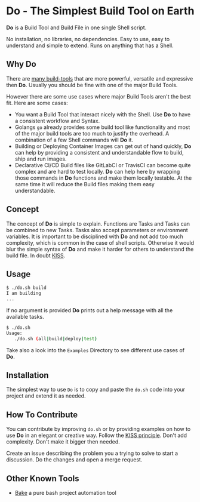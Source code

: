 # Do - The Simplest Build Tool on Earth

**Do** is a Build Tool and Build File in one single Shell script.

No installation, no libraries, no dependencies. Easy to use, easy to understand and simple to extend.
Runs on anything that has a Shell.

## Why Do

There are [many build-tools](https://en.wikipedia.org/wiki/List_of_build_automation_software) that are more powerful, versatile and expressive then **Do**. Usually you should be fine with one of the major Build Tools.

However there are some use cases where major Build Tools aren't the best fit. Here are some cases:

-  You want a Build Tool that interact nicely with the Shell. Use **Do** to have a consistent workflow and Syntax.
-  Golangs `go` already provides some build tool like functionality and most of the major build tools are too much to justify the overhead. A combination of a few Shell commands will **Do** it.
-  Building or Deploying Container Images can get out of hand quickly, **Do** can help by providing a consistent and understandable flow to build, ship and run images.
-  Declarative CI/CD Build files like GitLabCI or TravisCI can become quite complex and are hard to test locally. **Do** can help here by wrapping those commands in **Do** functions and make them locally testable. At the same time it will reduce the Build files making them easy understandable.

## Concept

The concept of **Do** is simple to explain. Functions are Tasks and Tasks can be combined to new Tasks. Tasks also accept parameters or environment variables.
It is important to be disciplined with **Do** and not add too much complexity, which is common in the case of shell scripts. Otherwise it would blur the simple syntax of **Do** and make it harder for others to understand the build file. In doubt [KISS](https://en.wikipedia.org/wiki/KISS_principle).

## Usage

```sh
$ ./do.sh build
I am building
...
```

If no argument is provided **Do** prints out a help message with all the available tasks.

```sh
$ ./do.sh
Usage:
   ./do.sh (all|build|deploy|test)
```

Take also a look into the `Examples` Directory to see different use cases of **Do**.

## Installation

The simplest way to use `Do` is to copy and paste the `do.sh` code into your project and extend it as needed.

## How To Contribute

You can contribute by improving `do.sh` or by providing examples on how to use **Do** in an elegant or creative way.
Follow the [KISS principle](https://en.wikipedia.org/wiki/KISS_principle). Don't add complexity. Don't make it bigger then needed.

Create an issue describing the problem you a trying to solve to start a discussion. Do the changes and open a merge request.

## Other Known Tools

-  [Bake](https://github.com/kyleburton/bake) a pure bash project automation tool
